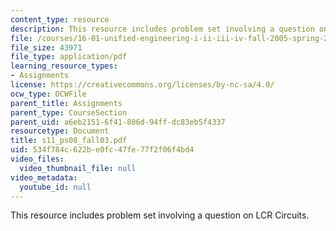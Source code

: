 ```yaml
---
content_type: resource
description: This resource includes problem set involving a question on LCR Circuits.
file: /courses/16-01-unified-engineering-i-ii-iii-iv-fall-2005-spring-2006/534f784c622be0fc47fe77f2f06f4bd4_s11_ps08_fall03.pdf
file_size: 43971
file_type: application/pdf
learning_resource_types:
- Assignments
license: https://creativecommons.org/licenses/by-nc-sa/4.0/
ocw_type: OCWFile
parent_title: Assignments
parent_type: CourseSection
parent_uid: a6eb2151-6f41-806d-94ff-dc83eb5f4337
resourcetype: Document
title: s11_ps08_fall03.pdf
uid: 534f784c-622b-e0fc-47fe-77f2f06f4bd4
video_files:
  video_thumbnail_file: null
video_metadata:
  youtube_id: null
---
```

This resource includes problem set involving a question on LCR Circuits.